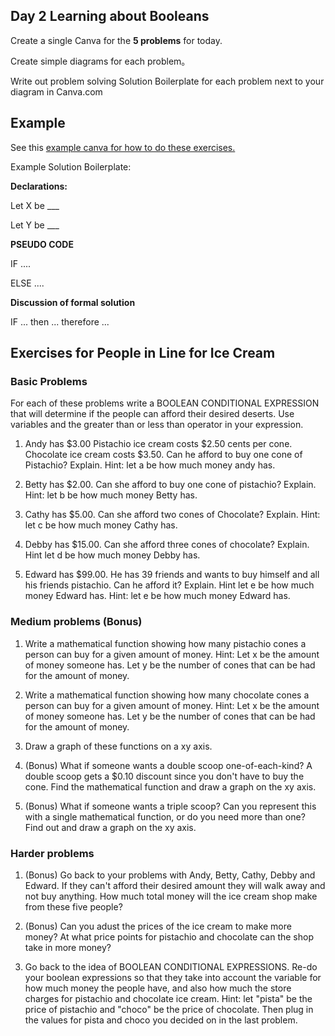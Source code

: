 ## Day 2 Learning about Booleans

Create a single Canva for the **5 problems** for today. 

Create simple diagrams for each problem。

Write out problem solving Solution Boilerplate for each problem next to your diagram in Canva.com

## Example

See this [example canva for how to do these exercises.](https://www.canva.com/design/DAGHsH2Wrqk/3cjNpXBgabvrQhm3JyNdtA/view?utm_content=DAGHsH2Wrqk&utm_campaign=designshare&utm_medium=link&utm_source=editor)

Example Solution Boilerplate:

**Declarations:**

Let X be ___

Let Y be ___

**PSEUDO CODE**

IF ....

ELSE ....

**Discussion of formal solution**

IF ... then ... therefore ...

## Exercises for People in Line for Ice Cream

### Basic Problems

For each of these problems write a BOOLEAN CONDITIONAL EXPRESSION that will determine if the people can afford their desired deserts. Use variables and the greater than or less than operator in your expression.

1. Andy has $3.00 Pistachio ice cream costs $2.50 cents per cone. Chocolate ice cream costs $3.50. Can he afford to buy one cone of Pistachio? Explain. Hint: let a be how much money andy has.

2. Betty has $2.00. Can she afford to buy one cone of pistachio? Explain. Hint: let b be how much money Betty has.

3. Cathy has $5.00. Can she afford two cones of Chocolate? Explain. Hint: let c be how much money Cathy has.

4. Debby has $15.00. Can she afford three cones of chocolate? Explain. Hint let d be how much money Debby has.

5. Edward has $99.00. He has 39 friends and wants to buy himself and all his friends pistachio. Can he afford it? Explain. Hint let e be how much money Edward has. Hint: let e be how much money Edward has.

### Medium problems (Bonus)

1. Write a mathematical function showing how many pistachio cones a person can buy for a given amount of money. Hint: Let x be the amount of money someone has. Let y be the number of cones that can be had for the amount of money.

2. Write a mathematical function showing how many chocolate cones a person can buy for a given amount of money. Hint: Let x be the amount of money someone has. Let y be the number of cones that can be had for the amount of money.

3. Draw a graph of these functions on a xy axis.

4. (Bonus) What if someone wants a double scoop one-of-each-kind? A double scoop gets a $0.10 discount since you don't have to buy the cone. Find the mathematical function and draw a graph on the xy axis.

5. (Bonus) What if someone wants a triple scoop? Can you represent this with a single mathematical function, or do you need more than one? Find out and draw a graph on the xy axis.

### Harder problems

1. (Bonus) Go back to your problems with Andy, Betty, Cathy, Debby and Edward. If they can't afford their desired amount they will walk away and not buy anything. How much total money will the ice cream shop make from these five people?

2. (Bonus) Can you adust the prices of the ice cream to make more money? At what price points for pistachio and chocolate can the shop take in more money?

3. Go back to the idea of BOOLEAN CONDITIONAL EXPRESSIONS. Re-do your boolean expressions so that they take into account the variable for how much money the people have, and also how much the store charges for pistachio and chocolate ice cream. Hint: let "pista" be the price of pistachio and "choco" be the price of chocolate. Then plug in the values for pista and choco you decided on in the last problem. 